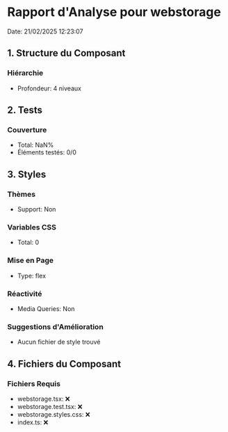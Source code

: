 # Rapport d'Analyse pour webstorage

Date: 21/02/2025 12:23:07

## 1. Structure du Composant

### Hiérarchie

- Profondeur: 4 niveaux

## 2. Tests

### Couverture

- Total: NaN%
- Éléments testés: 0/0

## 3. Styles

### Thèmes

- Support: Non

### Variables CSS

- Total: 0

### Mise en Page

- Type: flex

### Réactivité

- Media Queries: Non

### Suggestions d'Amélioration

- Aucun fichier de style trouvé

## 4. Fichiers du Composant

### Fichiers Requis

- webstorage.tsx: ❌
- webstorage.test.tsx: ❌
- webstorage.styles.css: ❌
- index.ts: ❌

